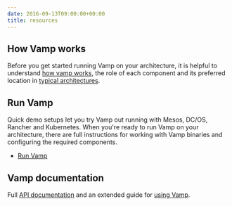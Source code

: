```yaml
---
date: 2016-09-13T09:00:00+00:00
title: resources
---
```


## How Vamp works

Before you get started running Vamp on your architecture, it is helpful to understand [how vamp works](/resources/how-vamp-works/), the role of each component and its preferred location in [typical architectures](/resources/how-vamp-works/example-architectures/).

## Run Vamp

Quick demo setups let you try Vamp out running with Mesos, DC/OS, Rancher and Kubernetes. When you're ready to run Vamp on your architecture, there are full instructions for working with Vamp binaries and configuring the required components.
 
* [Run Vamp](/resources/run-vamp/)

## Vamp documentation
Full [API documentation](/resources/api-documentation/using-the-vamp-api/) and an extended guide for [using Vamp](/resources/using-vamp/).
